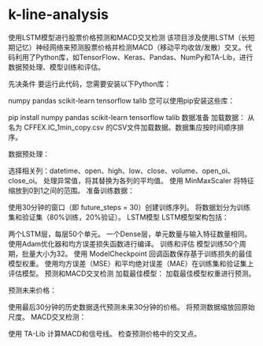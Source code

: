 # k-line-analysis
使用LSTM模型进行股票价格预测和MACD交叉检测
该项目涉及使用LSTM（长短期记忆）神经网络来预测股票价格并检测MACD（移动平均收敛/发散）交叉。代码利用了Python库，如TensorFlow、Keras、Pandas、NumPy和TA-Lib，进行数据预处理、模型训练和评估。

先决条件
要运行此代码，您需要安装以下Python库：

numpy
pandas
scikit-learn
tensorflow
talib
您可以使用pip安装这些库：


pip install numpy pandas scikit-learn tensorflow talib
数据准备
加载数据：
从名为 CFFEX.IC_1min_copy.csv 的CSV文件加载数据。数据集应按时间顺序排序。

数据预处理：

选择相关列：datetime、open、high、low、close、volume、open_oi、close_oi。
处理异常值，将其替换为各列的平均值。
使用 MinMaxScaler 将特征缩放到0到1之间的范围。
准备训练数据：

使用30分钟的窗口（即 future_steps = 30）创建训练序列。
将数据划分为训练集和验证集（80%训练，20%验证）。
LSTM模型
LSTM模型架构包括：

两个LSTM层，每层50个单元。
一个Dense层，单元数量与输入特征数量相同。
使用Adam优化器和均方误差损失函数进行编译。
训练和评估
模型训练50个周期，批量大小为32。
使用 ModelCheckpoint 回调函数保存基于训练损失的最佳模型权重。
使用均方误差（MSE）和平均绝对误差（MAE）在训练集和验证集上评估模型。
预测和MACD交叉检测
加载最佳模型：
加载最佳模型权重进行预测。

预测未来价格：

使用最后30分钟的历史数据迭代预测未来30分钟的价格。
将预测数据缩放回原始尺度。
MACD交叉检测：

使用 TA-Lib 计算MACD和信号线。
检查预测价格中的交叉点。